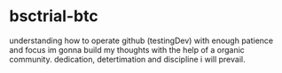 # bsctrial-btc
understanding how to operate github (testingDev) 
with enough patience and focus im gonna build my thoughts with the help of a organic community. dedication, detertimation and discipline i will prevail.
